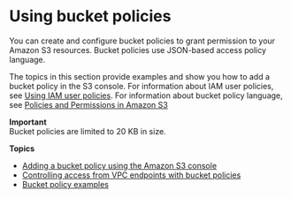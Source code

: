 # Using bucket policies<a name="bucket-policies"></a>

You can create and configure bucket policies to grant permission to your Amazon S3 resources\. Bucket policies use JSON\-based access policy language\. 

The topics in this section provide examples and show you how to add a bucket policy in the S3 console\. For information about IAM user policies, see [Using IAM user policies](user-policies.md)\. For information about bucket policy language, see [Policies and Permissions in Amazon S3](access-policy-language-overview.md)

**Important**  
Bucket policies are limited to 20 KB in size\.

**Topics**
+ [Adding a bucket policy using the Amazon S3 console](add-bucket-policy.md)
+ [Controlling access from VPC endpoints with bucket policies](example-bucket-policies-vpc-endpoint.md)
+ [Bucket policy examples](example-bucket-policies.md)